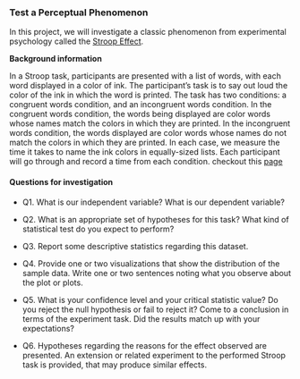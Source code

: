 ### Test a Perceptual Phenomenon

In this project, we will investigate a classic phenomenon from experimental psychology called the [Stroop Effect](https://en.wikipedia.org/wiki/Stroop_effect).

**Background information** 

In a Stroop task, participants are presented with a list of words, with each word displayed in a color of ink. The participant’s task is to say out loud the color of the ink in which the word is printed. The task has two conditions: a congruent words condition, and an incongruent words condition. In the congruent words condition, the words being displayed are color words whose names match the colors in which they are printed. In the incongruent words condition, the words displayed are color words whose names do not match the colors in which they are printed. In each case, we measure the time it takes to name the ink colors in equally-sized lists. Each participant will go through and record a time from each condition. checkout this [page](https://faculty.washington.edu/chudler/words.html#seffect)

#### Questions for investigation

* Q1. What is our independent variable? What is our dependent variable?

* Q2. What is an appropriate set of hypotheses for this task? What kind of statistical test do you expect to perform?

* Q3. Report some descriptive statistics regarding this dataset.

* Q4. Provide one or two visualizations that show the distribution of the sample data. Write one or two sentences noting what you observe about the plot or plots.

* Q5.  What is your confidence level and your critical statistic value? Do you reject the null hypothesis or fail to reject it? Come to a conclusion in terms of the experiment task. Did the results match up with your expectations?

* Q6. Hypotheses regarding the reasons for the effect observed are presented. An extension or related experiment to the performed Stroop task is provided, that may produce similar effects.